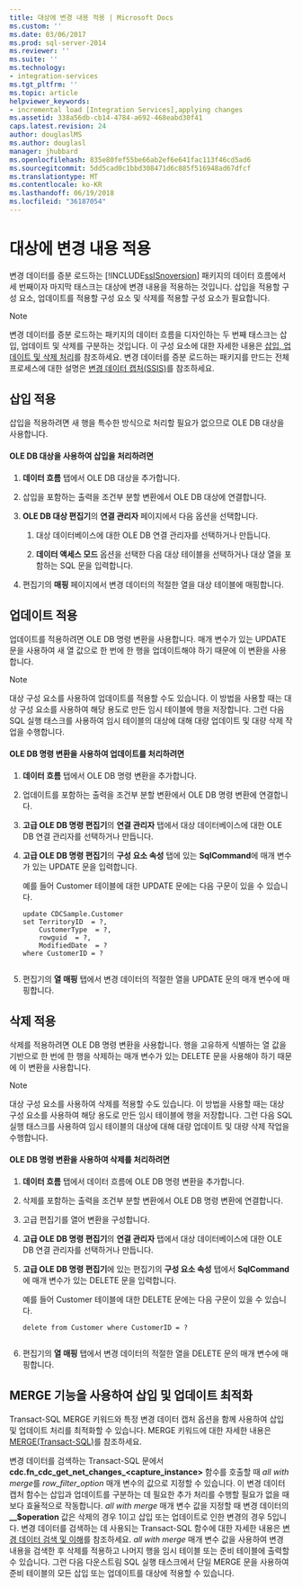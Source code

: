 ```yaml
---
title: 대상에 변경 내용 적용 | Microsoft Docs
ms.custom: ''
ms.date: 03/06/2017
ms.prod: sql-server-2014
ms.reviewer: ''
ms.suite: ''
ms.technology:
- integration-services
ms.tgt_pltfrm: ''
ms.topic: article
helpviewer_keywords:
- incremental load [Integration Services],applying changes
ms.assetid: 338a56db-cb14-4784-a692-468eabd30f41
caps.latest.revision: 24
author: douglaslMS
ms.author: douglasl
manager: jhubbard
ms.openlocfilehash: 835e80fef55be66ab2ef6e641fac113f46cd5ad6
ms.sourcegitcommit: 5dd5cad0c1bbd308471d6c885f516948ad67dfcf
ms.translationtype: MT
ms.contentlocale: ko-KR
ms.lasthandoff: 06/19/2018
ms.locfileid: "36187054"
---
```

# <a name="apply-the-changes-to-the-destination"></a>대상에 변경 내용 적용
  변경 데이터를 증분 로드하는 [!INCLUDE[ssISnoversion](../../includes/ssisnoversion-md.md)] 패키지의 데이터 흐름에서 세 번째이자 마지막 태스크는 대상에 변경 내용을 적용하는 것입니다. 삽입을 적용할 구성 요소, 업데이트를 적용할 구성 요소 및 삭제를 적용할 구성 요소가 필요합니다.  
  
> [!NOTE]  
>  변경 데이터를 증분 로드하는 패키지의 데이터 흐름을 디자인하는 두 번째 태스크는 삽입, 업데이트 및 삭제를 구분하는 것입니다. 이 구성 요소에 대한 자세한 내용은 [삽입, 업데이트 및 삭제 처리](process-inserts-updates-and-deletes.md)를 참조하세요. 변경 데이터를 증분 로드하는 패키지를 만드는 전체 프로세스에 대한 설명은 [변경 데이터 캡처&#40;SSIS&#41;](change-data-capture-ssis.md)를 참조하세요.  
  
## <a name="applying-inserts"></a>삽입 적용  
 삽입을 적용하려면 새 행을 특수한 방식으로 처리할 필요가 없으므로 OLE DB 대상을 사용합니다.  
  
#### <a name="to-process-inserts-by-using-an-ole-db-destination"></a>OLE DB 대상을 사용하여 삽입을 처리하려면  
  
1.  **데이터 흐름** 탭에서 OLE DB 대상을 추가합니다.  
  
2.  삽입을 포함하는 출력을 조건부 분할 변환에서 OLE DB 대상에 연결합니다.  
  
3.  **OLE DB 대상 편집기**의 **연결 관리자** 페이지에서 다음 옵션을 선택합니다.  
  
    1.  대상 데이터베이스에 대한 OLE DB 연결 관리자를 선택하거나 만듭니다.  
  
    2.  **데이터 액세스 모드** 옵션을 선택한 다음 대상 테이블을 선택하거나 대상 열을 포함하는 SQL 문을 입력합니다.  
  
4.  편집기의 **매핑** 페이지에서 변경 데이터의 적절한 열을 대상 테이블에 매핑합니다.  
  
## <a name="applying-updates"></a>업데이트 적용  
 업데이트를 적용하려면 OLE DB 명령 변환을 사용합니다. 매개 변수가 있는 UPDATE 문을 사용하여 새 열 값으로 한 번에 한 행을 업데이트해야 하기 때문에 이 변환을 사용합니다.  
  
> [!NOTE]  
>  대상 구성 요소를 사용하여 업데이트를 적용할 수도 있습니다. 이 방법을 사용할 때는 대상 구성 요소를 사용하여 해당 용도로 만든 임시 테이블에 행을 저장합니다. 그런 다음 SQL 실행 태스크를 사용하여 임시 테이블의 대상에 대해 대량 업데이트 및 대량 삭제 작업을 수행합니다.  
  
#### <a name="to-process-updates-by-using-an-ole-db-command-transformation"></a>OLE DB 명령 변환을 사용하여 업데이트를 처리하려면  
  
1.  **데이터 흐름** 탭에서 OLE DB 명령 변환을 추가합니다.  
  
2.  업데이트를 포함하는 출력을 조건부 분할 변환에서 OLE DB 명령 변환에 연결합니다.  
  
3.  **고급 OLE DB 명령 편집기**의 **연결 관리자** 탭에서 대상 데이터베이스에 대한 OLE DB 연결 관리자를 선택하거나 만듭니다.  
  
4.  **고급 OLE DB 명령 편집기**의 **구성 요소 속성** 탭에 있는 **SqlCommand**에 매개 변수가 있는 UPDATE 문을 입력합니다.  
  
     예를 들어 Customer 테이블에 대한 UPDATE 문에는 다음 구문이 있을 수 있습니다.  
  
    ```  
    update CDCSample.Customer  
    set TerritoryID  = ?,  
        CustomerType  = ?,  
        rowguid  = ?,  
        ModifiedDate  = ?  
    where CustomerID = ?  
  
    ```  
  
5.  편집기의 **열 매핑** 탭에서 변경 데이터의 적절한 열을 UPDATE 문의 매개 변수에 매핑합니다.  
  
## <a name="applying-deletes"></a>삭제 적용  
 삭제를 적용하려면 OLE DB 명령 변환을 사용합니다. 행을 고유하게 식별하는 열 값을 기반으로 한 번에 한 행을 삭제하는 매개 변수가 있는 DELETE 문을 사용해야 하기 때문에 이 변환을 사용합니다.  
  
> [!NOTE]  
>  대상 구성 요소를 사용하여 삭제를 적용할 수도 있습니다. 이 방법을 사용할 때는 대상 구성 요소를 사용하여 해당 용도로 만든 임시 테이블에 행을 저장합니다. 그런 다음 SQL 실행 태스크를 사용하여 임시 테이블의 대상에 대해 대량 업데이트 및 대량 삭제 작업을 수행합니다.  
  
#### <a name="to-process-deletes-by-using-an-ole-db-command-transformation"></a>OLE DB 명령 변환을 사용하여 삭제를 처리하려면  
  
1.  **데이터 흐름** 탭에서 데이터 흐름에 OLE DB 명령 변환을 추가합니다.  
  
2.  삭제를 포함하는 출력을 조건부 분할 변환에서 OLE DB 명령 변환에 연결합니다.  
  
3.  고급 편집기를 열어 변환을 구성합니다.  
  
4.  **고급 OLE DB 명령 편집기**의 **연결 관리자** 탭에서 대상 데이터베이스에 대한 OLE DB 연결 관리자를 선택하거나 만듭니다.  
  
5.  **고급 OLE DB 명령 편집기**에 있는 편집기의 **구성 요소 속성** 탭에서 **SqlCommand**에 매개 변수가 있는 DELETE 문을 입력합니다.  
  
     예를 들어 Customer 테이블에 대한 DELETE 문에는 다음 구문이 있을 수 있습니다.  
  
    ```  
    delete from Customer where CustomerID = ?  
  
    ```  
  
6.  편집기의 **열 매핑** 탭에서 변경 데이터의 적절한 열을 DELETE 문의 매개 변수에 매핑합니다.  
  
## <a name="optimizing-inserts-and-updates-by-using-merge-functionality"></a>MERGE 기능을 사용하여 삽입 및 업데이트 최적화  
 Transact-SQL MERGE 키워드와 특정 변경 데이터 캡처 옵션을 함께 사용하여 삽입 및 업데이트 처리를 최적화할 수 있습니다. MERGE 키워드에 대한 자세한 내용은 [MERGE&#40;Transact-SQL&#41;](/sql/t-sql/statements/merge-transact-sql)를 참조하세요.  
  
 변경 데이터를 검색하는 Transact-SQL 문에서 **cdc.fn_cdc_get_net_changes_<capture_instance>** 함수를 호출할 때 *all with merge*를 *row_filter_option* 매개 변수의 값으로 지정할 수 있습니다. 이 변경 데이터 캡처 함수는 삽입과 업데이트를 구분하는 데 필요한 추가 처리를 수행할 필요가 없을 때 보다 효율적으로 작동합니다. *all with merge* 매개 변수 값을 지정할 때 변경 데이터의 **__$operation** 값은 삭제의 경우 1이고 삽입 또는 업데이트로 인한 변경의 경우 5입니다. 변경 데이터를 검색하는 데 사용되는 Transact-SQL 함수에 대한 자세한 내용은 [변경 데이터 검색 및 이해](retrieve-and-understand-the-change-data.md)를 참조하세요. *all with merge* 매개 변수 값을 사용하여 변경 내용을 검색한 후 삭제를 적용하고 나머지 행을 임시 테이블 또는 준비 테이블에 출력할 수 있습니다. 그런 다음 다운스트림 SQL 실행 태스크에서 단일 MERGE 문을 사용하여 준비 테이블의 모든 삽입 또는 업데이트를 대상에 적용할 수 있습니다.  
  
  
